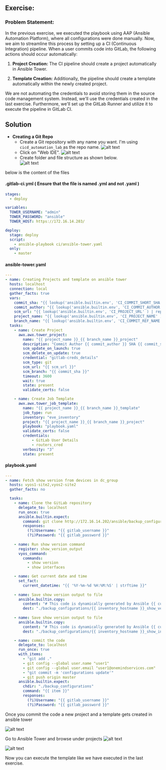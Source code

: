 ##  Exercise:
### Problem Statement:

In the previous exercise, we executed the playbook using AAP (Ansible Automation Platform), where all configurations were done manually. Now, we aim to streamline this process by setting up a CI (Continuous Integration) pipeline. When a user commits code into GitLab, the following actions should occur automatically:

1. **Project Creation:** The CI pipeline should create a project automatically in Ansible Tower.

2. **Template Creation:** Additionally, the pipeline should create a template automatically within the newly created project.

We are not automating the credentials to avoid storing them in the source code management system. Instead, we'll use the credentials created in the last exercise. Furthermore, we'll set up the GitLab Runner and utilize it to execute the pipeline in GitLab CI.

## Solution

- **Creating a Git Repo**
    - Create a Git repository with any name you want. I'm using `cicd_automation_lab` as the repo name.
    ![alt text](image-20.png)
    - Click on "Web IDE".
    ![alt text](image-21.png)
    - Create folder and file structure as shown below.  
    ![alt text](image-25.png)

below is the content of the files
#### .gitlab-ci.yml ( Ensure that the file is named .yml and not .yaml )
```yaml
stages:
  - deploy

variables:
  TOWER_USERNAME: "admin"
  TOWER_PASSWORD: "ansible"
  TOWER_HOST: https://172.16.14.203/

deploy:
  stage: deploy
  script:
    - ansible-playbook ci/ansible-tower.yaml
  only:
    - master

```

#### ansible-tower.yaml
```yaml
---
- name: Creating Projects and template on ansible tower
  hosts: localhost
  connection: local
  gather_facts: true
  vars:
    commit_sha: "{{ lookup('ansible.builtin.env', 'CI_COMMIT_SHORT_SHA') }}"
    commit_author: "{{ lookup('ansible.builtin.env', 'CI_COMMIT_AUTHOR' ) }}"
    scm_url: "{{ lookup('ansible.builtin.env', 'CI_PROJECT_URL' ) | replace('gitlab-ce','172.16.14.202') }}"
    project_name: "{{ lookup('ansible.builtin.env', 'CI_PROJECT_NAME' ) }}"
    branch_name: "{{ lookup('ansible.builtin.env', 'CI_COMMIT_REF_NAME' ) }}"
  tasks:
    - name: Create Project
      awx.awx.tower_project:
        name: "{{ project_name }}_{{ branch_name }}_project"
        description: "Commit Author {{ commit_author }} SHA {{ commit_sha }}"
        scm_update_on_launch: true
        scm_delete_on_update: true
        credential: "gitlab-creds_details" 
        scm_type: git
        scm_url: "{{ scm_url }}"
        scm_branch: "{{ commit_sha }}"
        timeout: 3600
        wait: true
        state: present
        validate_certs: false

    - name: Create Job Template
      awx.awx.tower_job_template:
        name: "{{ project_name }}_{{ branch_name }}_template"
        job_type: run
        inventory: "eve_inventory"
        project: "{{ project_name }}_{{ branch_name }}_project"
        playbook: "playbook.yaml"
        validate_certs: false
        credentials:
            - GitLab User Details
            - routers_cred
        verbosity: "3"
        state: present

```


#### playbook.yaml

```yaml
---
- name: Fetch show version from devices in dc_group
  hosts: vyos1-site2,vyos2-site2
  gather_facts: no

  tasks:
    - name: Clone the GitLab repository
      delegate_to: localhost
      run_once: true
      ansible.builtin.expect:
        command: git clone http://172.16.14.202/ansible/backup_configurations.git --verbose
        responses:
          (?i)Username: "{{ gitlab_username }}"
          (?i)Password: "{{ gitlab_password }}"
    
    - name: Run show version command
      register: show_version_output
      vyos_command:
        commands:
          - show version
          - show interfaces

    - name: Get current date and time
      set_fact:
        current_datetime: "{{ '%Y-%m-%d %H:%M:%S' | strftime }}"
    
    - name: Save show version output to file
      ansible.builtin.copy:
        content: "# This code is dynamically generated by Ansible {{ current_datetime }}\n{{ show_version_output.stdout[0] | replace('\\n','\n')}}"
        dest: "./backup_configurations/{{ inventory_hostname }}_show_version.cfg"
    
    - name: Save show version output to file
      ansible.builtin.copy:
        content: "# This code is dynamically generated by Ansible {{ current_datetime }}\n{{ show_version_output.stdout[1] | replace('\\n','\n')}}"
        dest: "./backup_configurations/{{ inventory_hostname }}_show_interfaces.cfg"

    - name: commit the code
      delegate_to: localhost
      run_once: true
      with_items:
        - "git add ."
        - git config --global user.name "user1"
        - git config --global user.email "user1@onemindservices.com"
        - "git commit -m 'configurations update'"
        - git push origin master
      ansible.builtin.expect:
        chdir: "./backup_configurations"
        command: "{{ item }}"
        responses:
          (?i)Username: "{{ gitlab_username }}"
          (?i)Password: "{{ gitlab_password }}"
```

Once you commit the code a new project and a template gets created in ansible tower

![alt text](image-28.png)

Go to Ansible Tower and browse under projects
![alt text](image-27.png)

![alt text](image-26.png)

Now you can execute the template like we have executed in the last exercise.
